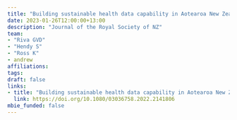 ```yaml
---
title: "Building sustainable health data capability in Aotearoa New Zealand: opportunities and challenges highlighted through COVID-19"
date: 2023-01-26T12:00:00+13:00
description: "Journal of the Royal Society of NZ"
team:
- "Riva GVD"
- "Hendy S"
- "Ross K"
- andrew
affiliations:
tags:
draft: false
links:
- title: "Building sustainable health data capability in Aotearoa New Zealand: opportunities and challenges highlighted through COVID-19"
  link: https://doi.org/10.1080/03036758.2022.2141806
mbie_funded: false
---
```

